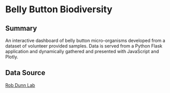# Belly Button Biodiversity

## Summary
An interactive dashboard of belly button micro-organisms developed from a dataset of volunteer provided samples. Data is served from a Python Flask application and dynamically gathered and presented with JavaScript and Plotly.

## Data Source
[Rob Dunn Lab](http://robdunnlab.com/projects/belly-button-biodiversity/ "Rob Dunn Lab")